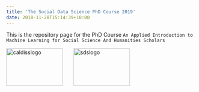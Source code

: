 ```yaml
---
title: 'The Social Data Science PhD Course 2019'
date: 2018-11-28T15:14:39+10:00
---
```

This is the repository page for the PhD Course 
`An Applied Introduction to Machine Learning for Social Science And Humanities Scholars`

<img src="caldiss.png" alt="caldisslogo"
    title="caldisslogo" width="150" height="100" /> &ensp;&ensp;&ensp; <img src="sdslogo.png" alt="sdslogo"
    title="caldisslogo" width="150" height="100" />
